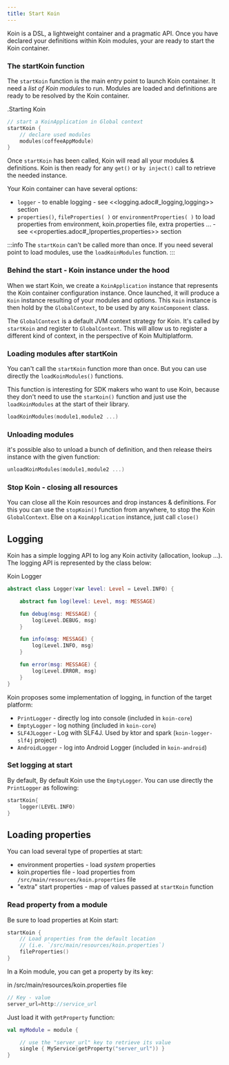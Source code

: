 ```yaml
---
title: Start Koin
---
```



Koin is a DSL, a lightweight container and a pragmatic API. Once you have declared your definitions within Koin modules, your are ready to start the Koin container.

### The startKoin function

The `startKoin` function is the main entry point to launch Koin container. It need a *list of Koin modules* to run.
Modules are loaded and definitions are ready to be resolved by the Koin container.

.Starting Koin
```kotlin
// start a KoinApplication in Global context
startKoin {
    // declare used modules
    modules(coffeeAppModule)
}
```

Once `startKoin` has been called, Koin will read all your modules & definitions. Koin is then ready for any `get()` or `by inject()` call to retrieve the needed instance.

Your Koin container can have several options:

* `logger` - to enable logging - see <<logging.adoc#_logging,logging>> section
* `properties()`, `fileProperties( )` or `environmentProperties( )` to load properties from environment, koin.properties file, extra properties ... - see <<properties.adoc#_lproperties,properties>> section


:::info
 The `startKoin` can't be called more than once. If you need several point to load modules, use the `loadKoinModules` function.
:::

### Behind the start - Koin instance under the hood

When we start Koin, we create a `KoinApplication` instance that represents the Koin container configuration instance. Once launched, it will produce a `Koin` instance resulting of your modules and options.
This `Koin` instance is then hold by the `GlobalContext`, to be used by any `KoinComponent` class.

The `GlobalContext` is a default JVM context strategy for Koin. It's called by `startKoin` and register to `GlobalContext`. This will allow us to register a different kind of context, in the perspective of Koin Multiplatform.

### Loading modules after startKoin

You can't call the `startKoin` function more than once. But you can use directly the `loadKoinModules()` functions.

This function is interesting for SDK makers who want to use Koin, because they don't need to use the `starKoin()` function and just use the `loadKoinModules` at the start of their library.

```kotlin
loadKoinModules(module1,module2 ...)
```

### Unloading modules

it's possible also to unload a bunch of definition, and then release theirs instance with the given function:

```kotlin
unloadKoinModules(module1,module2 ...)
```


### Stop Koin - closing all resources

You can close all the Koin resources and drop instances & definitions. For this you can use the `stopKoin()` function from anywhere, to stop the Koin `GlobalContext`.
Else on a `KoinApplication` instance, just call `close()`


## Logging

Koin has a simple logging API to log any Koin activity (allocation, lookup ...). The logging API is represented by the class below:

Koin Logger

```kotlin
abstract class Logger(var level: Level = Level.INFO) {

    abstract fun log(level: Level, msg: MESSAGE)

    fun debug(msg: MESSAGE) {
        log(Level.DEBUG, msg)
    }

    fun info(msg: MESSAGE) {
        log(Level.INFO, msg)
    }

    fun error(msg: MESSAGE) {
        log(Level.ERROR, msg)
    }
}
```

Koin proposes some implementation of logging, in function of the target platform:

* `PrintLogger` - directly log into console (included in `koin-core`)
* `EmptyLogger` - log nothing (included in `koin-core`)
* `SLF4JLogger` - Log with SLF4J. Used by ktor and spark (`koin-logger-slf4j` project)
* `AndroidLogger` - log into Android Logger (included in `koin-android`)

### Set logging at start

By default, By default Koin use the `EmptyLogger`. You can use directly the `PrintLogger` as following:

```kotlin
startKoin{
    logger(LEVEL.INFO)
}
```


## Loading properties

You can load several type of properties at start:

* environment properties - load *system* properties
* koin.properties file - load properties from `/src/main/resources/koin.properties` file
* "extra" start properties - map of values passed at `startKoin` function

### Read property from a module

Be sure to load properties at Koin start:

```kotlin
startKoin {
    // Load properties from the default location
    // (i.e. `/src/main/resources/koin.properties`)
    fileProperties()
}
```

In a Koin module, you can get a property by its key:

in /src/main/resources/koin.properties file
```java
// Key - value
server_url=http://service_url
```

Just load it with `getProperty` function:

```kotlin
val myModule = module {

    // use the "server_url" key to retrieve its value
    single { MyService(getProperty("server_url")) }
}
```